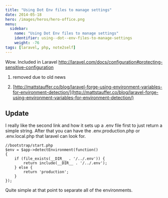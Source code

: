 ```yaml
---
title: "Using Dot Env files to manage settings"
date: 2014-05-18
hero: /images/heros/hero-office.png
menu:
  sidebar:
    name: "Using Dot Env files to manage settings"
    identifier: using--dot--env-files-to-manage-settings
    weight: -76
tags: [laravel, php, note2self]
---
```


Wow. Included in Laravel http://laravel.com/docs/configuration#protecting-sensitive-configuration

1. removed due to old news

2. [http://mattstauffer.co/blog/laravel-forge-using-environment-variables-for-environment-detection/](http://mattstauffer.co/blog/laravel-forge-using-environment-variables-for-environment-detection/)

## Update
I really like the second link and how it sets up a .env file first to just return a simple string. After that you can have the .env.production.php or .env.local.php that laravel can look for.

~~~
//bootstrap/start.php
$env = $app->detectEnvironment(function()
{
    if (file_exists(__DIR__ . '/../.env')) {
        return include(__DIR__ . '/../.env');
    } else {
        return 'production';
    }
});
~~~

Quite simple at that point to separate all of the environments.